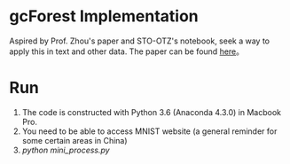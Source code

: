 # gcForest Implementation
Aspired by Prof. Zhou's paper and STO-OTZ's notebook, seek a way to apply this in text and other data. The paper can be found [here](https://arxiv.org/pdf/1702.08835.pdf)。 


# Run
1. The code is constructed with Python 3.6 (Anaconda 4.3.0) in Macbook Pro.
2. You need to be able to access MNIST website (a general reminder for some certain areas in China) 
3. *python mini_process.py*
